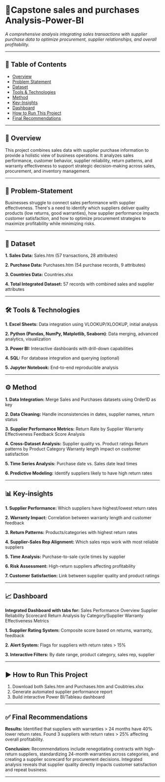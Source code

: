 # 🧾Capstone sales and purchases Analysis-Power-BI

_A comprehensive analysis integrating sales transactions with supplier purchase data to optimize procurement, supplier relationships, and overall profitability._

---
## 📌 Table of Contents
- <a href="#overview">Overview</a>
- <a href="#problem-statement">Problem Statement</a>
- <a href="#dataset">Dataset</a>
- <a href="#tools--technologies">Tools & Technologies</a>
- <a href="#Method">Method</a>
- <a href="#key insights">Key-Insights</a>
- <a href="#dashboard">Dashboard</a>
- <a href="#how-to-run-this-project">How to Run This Project</a>
- <a href="#final-recommendations">Final Recommendations</a>

---
<h2><a class="anchor" id="overview"></a>📘 Overview</h2>

This project combines sales data with supplier purchase information to provide a holistic view of business operations. It analyzes sales performance, customer behavior, supplier reliability, return patterns, and warranty effectiveness to support strategic decision-making across sales, procurement, and inventory management.

---
<h2><a class="anchor" id="problem-statement"></a>🎯 Problem-Statement</h2>

Businesses struggle to connect sales performance with supplier effectiveness. There's a need to identify which suppliers deliver quality products (low returns, good warranties), how supplier performance impacts customer satisfaction, and how to optimize procurement strategies to maximize profitability while minimizing risks.

---
<h2><a class="anchor" id="dataset"></a>📂 Dataset</h2>

**1. Sales Data:** Sales.htm (57 transactions, 28 attributes)

**2. Purchase Data:** Purchases.htm (54 purchase records, 9 attributes)

**3. Countries Data:** Countries.xlsx

**4. Total Integrated Dataset:** 57 records with combined sales and supplier attributes

---

<h2><a class="anchor" id="tools--technologies"></a>🛠 Tools & Technologies</h2>

**1. Excel Sheets:** Data integration using VLOOKUP/XLOOKUP, initial analysis

**2. Python (Pandas, NumPy, Matplotlib, Seaborn)**: Data merging, advanced analytics, visualization

**3. Power BI:** Interactive dashboards with drill-down capabilities

**4. SQL:** For database integration and querying (optional)

**5. Jupyter Notebook:** End-to-end reproducible analysis

---
<h2><a class="anchor" id="Method"></a>⚙ Method</h2>

**1. Data Integration:** Merge Sales and Purchases datasets using OrderID as key

**2. Data Cleaning:** Handle inconsistencies in dates, supplier names, return status

**3. Supplier Performance Metrics:** Return Rate by Supplier
                                  Warranty Effectiveness
                                  Feedback Score Analysis
                                  
**4. Cross-Dataset Analysis:** Supplier quality vs. Product ratings
                               Return patterns by Product Category
                               Warranty length impact on customer satisfaction
                            
**5. Time Series Analysis:** Purchase date vs. Sales date lead times

**6. Predictive Modeling:** Identify suppliers likely to have high return rates

---
<h2><a class="anchor" id="key-insights"></a>📊 Key-insights</h2>

**1. Supplier Performance:** Which suppliers have highest/lowest return rates

**2. Warranty Impact:** Correlation between warranty length and customer feedback

**3. Return Patterns:** Products/categories with highest return rates

**4. Supplier-Sales Rep Alignment:** Which sales reps work with most reliable suppliers

**5. Time Analysis:** Purchase-to-sale cycle times by supplier

**6. Risk Assessment:** High-return suppliers affecting profitability

**7. Customer Satisfaction:** Link between supplier quality and product ratings

---
<h2><a class="anchor" id="dashboard"></a>📈 Dashboard</h2>

**Integrated Dashboard with tabs for:** Sales Performance Overview
                                        Supplier Reliability Scorecard
                                        Return Analysis by Category/Supplier
                                        Warranty Effectiveness Metrics
                                        
**1. Supplier Rating System:** Composite score based on returns, warranty, feedback

**2. Alert System:** Flags for suppliers with return rates > 15%

**3. Interactive Filters:** By date range, product category, sales rep, supplier

---
<h2><a class="anchor" id="how-to-run-this-project"></a>▶ How to Run This Project</h2>

1. Download both Sales.htm and Purchases.htm and Coubtries.xlsx
2. Generate automated supplier performance report
3. Build interactive Power BI/Tableau dashboard

---
<h2><a class="anchor" id="final-recommendations"></a>✅ Final Recommendations</h2>

**Results:** Identified that suppliers with warranties > 24 months have 40% lower return rates. Found 3 suppliers with return rates > 25% affecting overall profitability.

**Conclusion:** Recommendations include renegotiating contracts with high-return suppliers, standardizing 24-month warranties across categories, and creating a supplier scorecard for procurement decisions. Integrated analysis reveals that supplier quality directly impacts customer satisfaction and repeat business.


---



